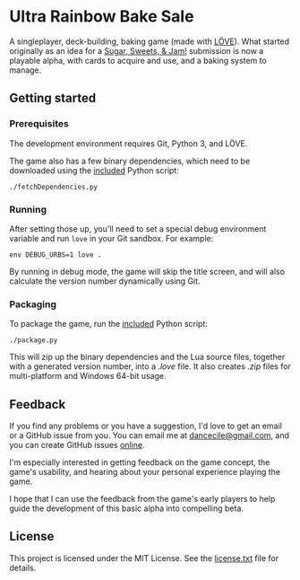 # Ultra Rainbow Bake Sale

A singleplayer, deck-building, baking game (made with [LÖVE](http://love2d.org)).
What started originally as an idea for a [Sugar, Sweets, & Jam!](https://itch.io/jam/sugar-sweets-jam)
submission is now a playable alpha, with cards to acquire and use, and a baking system
to manage.

## Getting started

### Prerequisites

The development environment requires Git, Python 3, and LÖVE.

The game also has a few binary dependencies, which need to be downloaded using the
[included](fetchDependencies.py) Python script:

```
./fetchDependencies.py
```

### Running

After setting those up,
you'll need to set a special debug environment variable and run `love` in your Git sandbox.
For example:

```
env DEBUG_URBS=1 love .
```

By running in debug mode, the game will skip the title screen, and will also calculate the
version number dynamically using Git.

### Packaging

To package the game, run the [included](package.py) Python script:

```
./package.py
```

This will zip up the binary dependencies and the Lua source files, together with a generated
version number, into a *.love* file. It also creates *.zip* files for multi-platform and
Windows 64-bit usage.

## Feedback

If you find any problems or you have a suggestion, I'd love to get an email or a GitHub issue
from you. You can email me at dancecile@gmail.com, and you can create GitHub issues
[online](https://github.com/dcecile/ultra-rainbow-bake-sale/issues/new).

I'm especially interested in getting feedback on the game concept, the game's usability, and
hearing about your personal experience playing the game.

I hope that I can use the feedback from the game's early players to help guide the development
of this basic alpha into compelling beta.

## License

This project is licensed under the MIT License. See the [license.txt](license.txt) file for details.
